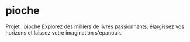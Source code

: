 # pioche
Projet : pioche Explorez des milliers de livres passionnants, élargissez vos horizons et laissez votre imagination s'épanouir.
